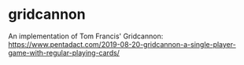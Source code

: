 # gridcannon
An implementation of Tom Francis' Gridcannon: https://www.pentadact.com/2019-08-20-gridcannon-a-single-player-game-with-regular-playing-cards/
